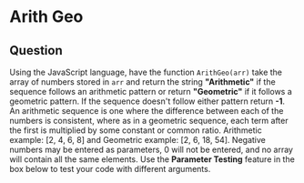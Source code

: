 # Arith Geo

## Question
Using the JavaScript language, have the function `ArithGeo(arr)` take the array of numbers stored in `arr` and return the string <b>"Arithmetic"</b> if the sequence follows an arithmetic pattern or return <b>"Geometric"</b> if it follows a geometric pattern.
If the sequence doesn't follow either pattern return <b>-1</b>.
An arithmetic sequence is one where the difference between each of the numbers is consistent, where as in a geometric sequence, each term after the first is multiplied by some constant or common ratio.
Arithmetic example: [2, 4, 6, 8] and Geometric example: [2, 6, 18, 54].
Negative numbers may be entered as parameters, 0 will not be entered, and no array will contain all the same elements.
Use the <b>Parameter Testing</b> feature in the box below to test your code with different arguments.
